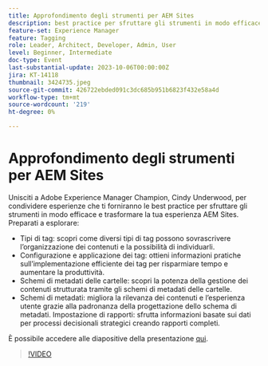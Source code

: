 ```yaml
---
title: Approfondimento degli strumenti per AEM Sites
description: best practice per sfruttare gli strumenti in modo efficace e trasformare la tua esperienza AEM Sites. Tipi di tag Scopri in che modo i diversi tipi di tag possono sovrascrivere l’organizzazione dei contenuti e la possibilità di individuarli.  Impostazione e applicazione dei tag Ottieni informazioni pratiche sull’implementazione efficiente dei tag per risparmiare tempo e aumentare la produttività.  Schemi di metadati delle cartelle Scopri la potenza della gestione dei contenuti strutturata tramite gli schemi di metadati delle cartelle.Schemi di metadati Aumentare la rilevanza dei contenuti e l’esperienza utente attraverso la padronanza della progettazione degli schemi di metadati. Impostazione di report Sfruttare le informazioni basate sui dati per prendere decisioni strategiche mediante la creazione di report completi.Qui è possibile accedere alle diapositive della presentazione.
feature-set: Experience Manager
feature: Tagging
role: Leader, Architect, Developer, Admin, User
level: Beginner, Intermediate
doc-type: Event
last-substantial-update: 2023-10-06T00:00:00Z
jira: KT-14118
thumbnail: 3424735.jpeg
source-git-commit: 426722ebded091c3dc685b951b6823f432e58a4d
workflow-type: tm+mt
source-wordcount: '219'
ht-degree: 0%

---
```



# Approfondimento degli strumenti per AEM Sites

Unisciti a Adobe Experience Manager Champion, Cindy Underwood, per condividere esperienze che ti forniranno le best practice per sfruttare gli strumenti in modo efficace e trasformare la tua esperienza AEM Sites. Preparati a esplorare:

* Tipi di tag: scopri come diversi tipi di tag possono sovrascrivere l’organizzazione dei contenuti e la possibilità di individuarli.
* Configurazione e applicazione dei tag: ottieni informazioni pratiche sull’implementazione efficiente dei tag per risparmiare tempo e aumentare la produttività.
* Schemi di metadati delle cartelle: scopri la potenza della gestione dei contenuti strutturata tramite gli schemi di metadati delle cartelle.
* Schemi di metadati: migliora la rilevanza dei contenuti e l’esperienza utente grazie alla padronanza della progettazione dello schema di metadati. Impostazione di rapporti: sfrutta informazioni basate sui dati per processi decisionali strategici creando rapporti completi.

È possibile accedere alle diapositive della presentazione [qui](/help/learn-from-your-peers/assets/experience-manager/sept2023/AEM-Sites-Tools-Webinar.pdf).

>[!VIDEO](https://video.tv.adobe.com/v/3424735/?learn=on)
